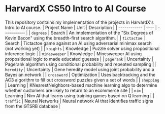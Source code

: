 # HarvardX CS50 Intro to AI Course
This repository contains my implementation of the projects in HarvardX's Intro to AI course.
| Project Name | Unit | Description |
| ------------ | ---- | ----------- |
| `degrees` | Search | An implementation of the "Six Degrees of Kevin Bacon" using the breadth-first search algorithm. | 
| `tictactoe` | Search | Tictactoe game against an AI using adversarial minimax search (not working yet) | 
| `knights` | Knowledge | Puzzle solver using propositional inference logic | 
| `minesweeper` | Knowledge | Minesweeper AI using propositional logic to made educated guesses | 
| `pagerank` | Uncertainty | Pagerank algorithm using conditional probability and repeated sampling | 
| `heredity` | Uncertainty | Gene heredity model using joint probability and a Bayesian network | 
| `crossword` | Optimization | Uses backtracking and the AC3 algorithm to fill out crossword puzzles given a set of words | 
| `shopping` | Learning | KNearestNeighbors-based machine learning algo to determine whether customers are likely to return to an ecommerce site | 
| `nim` | Learning | Nim AI that learns using training games based on Q learning |
| `traffic` | Neural Networks | Neural network AI that identifies traffic signs from the GTSRB database |
